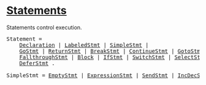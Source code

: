 # [Statements](#statements)

Statements control execution.

<pre>
<a id="Statement">Statement</a> =
    <a href="/Declarations%20and%20scope/#Declaration">Declaration</a> | <a href="/Statements/labeled_statements.html#LabeledStmt">LabeledStmt</a> | <a href="#SimpleStmt">SimpleStmt</a> |
    <a href="/Statements/go_statements.html#GoStmt">GoStmt</a> | <a href="/Statements/return_statements.html#ReturnStmt">ReturnStmt</a> | <a href="/Statements/break_statements.html#BreakStmt">BreakStmt</a> | <a href="/Statements/continue_statements.html#ContinueStmt">ContinueStmt</a> | <a href="/Statements/goto_statements.html#GotoStmt">GotoStmt</a> |
    <a href="/Statements/fallthrough_statements.html#FallthroughStmt">FallthroughStmt</a> | <a href="/Blocks/#Block">Block</a> | <a href="/Statements/if_statements.html#IfStmt">IfStmt</a> | <a href="/Statements/switch_statements.html#SwitchStmt">SwitchStmt</a> | <a href="/Statements/select_statements.html#SelectStmt">SelectStmt</a> | <a href="/Statements/for_statements.html#ForStmt">ForStmt</a> |
    <a href="/Statements/defer_statements.html#DeferStmt">DeferStmt</a> .
&nbsp;
<a id="SimpleStmt">SimpleStmt</a> = <a href="/Statements/empty_statements.html#EmptyStmt">EmptyStmt</a> | <a href="/Statements/expression_statements.html#ExpressionStmt">ExpressionStmt</a> | <a href="/Statements/send_statements.html#SendStmt">SendStmt</a> | <a href="/Statements/incdec_statements.html#IncDecStmt">IncDecStmt</a> | <a href="/Statements/assignments.html#Assignment">Assignment</a> | <a href="/Declarations%20and%20scope/short_variable_declarations.html#ShortVarDecl">ShortVarDecl</a> .
</pre>